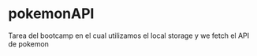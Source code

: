 # pokemonAPI
Tarea del bootcamp en el cual utilizamos el local storage y we fetch el API de pokemon
